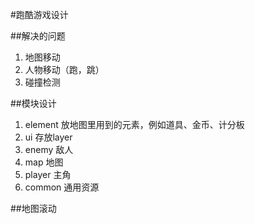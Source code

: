 #跑酷游戏设计

##解决的问题
1. 地图移动
2. 人物移动（跑，跳）
3. 碰撞检测

##模块设计
1. element 放地图里用到的元素，例如道具、金币、计分板
2. ui 存放layer
3. enemy 敌人
4. map 地图
5. player 主角
6. common 通用资源

##地图滚动


